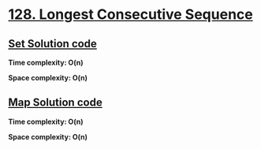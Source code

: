 # [128. Longest Consecutive Sequence](https://leetcode.com/problems/longest-consecutive-sequence)

## [Set Solution code](https://github.com/alexengrig/leetcode/blob/main/src/main/java/dev/alexengrig/leetcode/_128_longest_consecutive_sequence/SetSolution.java)

**Time complexity: O(n)**

**Space complexity: O(n)**

## [Map Solution code](https://github.com/alexengrig/leetcode/blob/main/src/main/java/dev/alexengrig/leetcode/_128_longest_consecutive_sequence/MapSolution.java)

**Time complexity: O(n)**

**Space complexity: O(n)**
